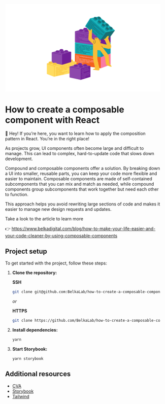 ![Belka logo](src/assets/background.png 'Belka')

# How to create a composable component with React

👋 Hey! If you’re here, you want to learn how to apply the composition pattern in React. You’re in the right place!

As projects grow, UI components often become large and difficult to manage. This can lead to complex, hard-to-update code that slows down development.

Compound and composable components offer a solution. By breaking down a UI into smaller, reusable parts, you can keep your code more flexible and easier to maintain. Composable components are made of self-contained subcomponents that you can mix and match as needed, while compound components group subcomponents that work together but need each other to function.

This approach helps you avoid rewriting large sections of code and makes it easier to manage new design requests and updates.

Take a look to the article to learn more

👉 https://www.belkadigital.com/blog/how-to-make-your-life-easier-and-your-code-cleaner-by-using-composable-components

## Project setup

To get started with the project, follow these steps:

1. **Clone the repository:**

   **SSH**

   ```bash
   git clone git@github.com:BelkaLab/how-to-create-a-composable-component-with-react.git
   ```

   _or_

   **HTTPS**

   ```bash
   git clone https://github.com/BelkaLab/how-to-create-a-composable-component-with-react.git
   ```

2. **Install dependencies:**

   ```bash
   yarn
   ```

3. **Start Storybook:**

   ```bash
   yarn storybook
   ```

## Additional resources

- [CVA](https://cva.style/docs)
- [Storybook](https://storybook.js.org/docs)
- [Tailwind](https://tailwindcss.com/docs)
